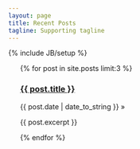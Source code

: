 ```yaml
---
layout: page
title: Recent Posts
tagline: Supporting tagline
---
```

{% include JB/setup %}


<ul class="posts">
  {% for post in site.posts limit:3 %}
    <h3><a href="{{ BASE_PATH }}{{ post.url }}">{{ post.title }}</a></h3>
    <span>{{ post.date | date_to_string }}</span> &raquo;
    <p>{{ post.excerpt }}</p>
  {% endfor %}
</ul>

